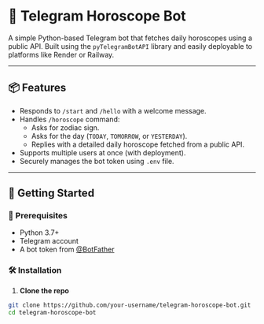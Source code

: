 # 🌟 Telegram Horoscope Bot

A simple Python-based Telegram bot that fetches daily horoscopes using a public API. Built using the `pyTelegramBotAPI` library and easily deployable to platforms like Render or Railway.

---

## 📦 Features

- Responds to `/start` and `/hello` with a welcome message.
- Handles `/horoscope` command:
  - Asks for zodiac sign.
  - Asks for the day (`TODAY`, `TOMORROW`, or `YESTERDAY`).
  - Replies with a detailed daily horoscope fetched from a public API.
- Supports multiple users at once (with deployment).
- Securely manages the bot token using `.env` file.

---

## 🚀 Getting Started

### 🔧 Prerequisites

- Python 3.7+
- Telegram account
- A bot token from [@BotFather](https://t.me/BotFather)

### 🛠️ Installation

1. **Clone the repo**

```bash
git clone https://github.com/your-username/telegram-horoscope-bot.git
cd telegram-horoscope-bot
